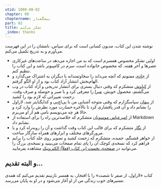 ```yaml
---
utid: 1000-00-02
chapter: 00
chaptername: پیشگفتار
part: 02
title: تشکر می‌کنم
_index: thanks
---
```


نوشته شدن این کتاب، مدیون کسانی است که برای سپاس، نامشان را در این فهرست می‌آورم و به تدریج تکمیل می‌کنم.

- اولین تشکر مخصوص همسرم است که به من اجازه می‌دهد در ساعت‌های غیرکاری عصرها و آخر هفته، که مخصوص خانواده است، سرم در کامپیوتر باشد و این کتاب را تنظیم کنم.
- از [جادی](https://twitter.com/jadi) ممنونم که آنچه می‌داند را سخاوتمندانه با دیگران به اشتراک می‌گذارد و الهام‌بخش انتشار آزاد کتاب بود و از او الگو گرفتم.
- از [کیاوش](https://twitter.com/kiavash) متشکرم که وقتی دنبال بستری برای انتشار تدریجی و آزاد کتاب در وب می‌گشتم، محصول خوبش، [میرا](https://miraxy.github.io/doc-fa/) را معرفی کرد و با صبر و حوصله و صرف وقت، زحمت تغییراتی که لازم بود را کشید.
- از [پیمان](https://twitter.com/peyman3d) سپاسگزارم که وقتی متوجه آشنایی من با پی‌اچ‌پی و کدایگنایتر شد، لاراول را نشانم داد و آن قدر پافشاری کرد تا بالأخره *خسارت* مورد نظرش را وارد کرد و حالا هر چه می‌نویسم نامی هم از او می‌برم.
- از [امیرعباس موسویان](https://twitter.com/amosavian) متشکرم که خلاصه‌ترین راه را برای استفاده از Markdown نشانم داد. 
- از [نگار](https://github.com/negarjf) متشکرم که برای قالب این کتاب وقت گذاشت و آن را روبه‌راه کرد و با مرورگرهای مختلف و ابزارهای همراه سازگار ساخت. 
- از خواهر قشنگم، حمیده، متشکرم که زحمت کشید و تصویر روی جلد کتاب را برایم فراهم کرد که نسخه‌ی کوچک آن را پای تمام صفحات می‌بینید و نسخه‌ی بزرگ را می‌توانید در [صفحه‌ی نخست این کتاب (فعلاً) الکترونیک](/laravel-0-to-60/) مشاهده بفرمایید.

## و البته تقدیم...

کتاب «لاراول، از صفر تا شصت» را با افتخار، به همسر نازنینم تقدیم می‌کنم که همه‌ی مسیرهای خوب زندگی من از او آغاز می‌شود و در او به پایان می‌رسد.

